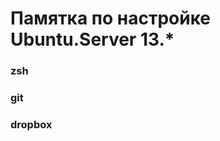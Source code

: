 Памятка по настройке Ubuntu.Server 13.*
=======================================

### zsh

### git

### dropbox